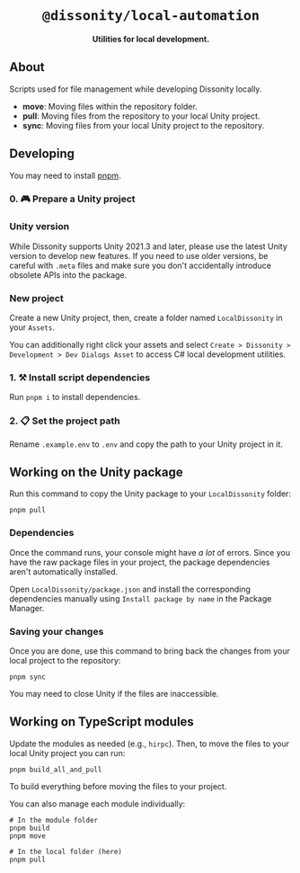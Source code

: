 <div align="center">

  <h1><code>@dissonity/local-automation</code></h1>

  <strong>Utilities for local development.</strong>
</div>

## About

Scripts used for file management while developing Dissonity locally.

<ul>
    <li><b>move</b>: Moving files within the repository folder.</li>
    <li><b>pull</b>: Moving files from the repository to your local Unity project.</li>
    <li><b>sync</b>: Moving files from your local Unity project to the repository.</li>
</ul>

## Developing

You may need to install [pnpm](https://pnpm.io).

### 0. 🎮 Prepare a Unity project

### Unity version

While Dissonity supports Unity 2021.3 and later, please use the latest Unity version to develop new features. If you need to use older versions, be careful with `.meta` files and make sure you don't accidentally introduce obsolete APIs into the package.

### New project

Create a new Unity project, then, create a folder named `LocalDissonity` in your `Assets`.

You can additionally right click your assets and select `Create > Dissonity > Development > Dev Dialogs Asset` to access C# local development utilities.

### 1. ⚒️ Install script dependencies

Run `pnpm i` to install dependencies.

### 2. 📋 Set the project path

Rename `.example.env` to `.env` and copy the path to your Unity project in it.


## Working on the Unity package

Run this command to copy the Unity package to your `LocalDissonity` folder:

```
pnpm pull
```

### Dependencies

Once the command runs, your console might have *a lot* of errors. Since you have the raw package files in your project, the package dependencies aren't automatically installed.

Open `LocalDissonity/package.json` and install the corresponding dependencies manually using `Install package by name` in the Package Manager.

### Saving your changes

Once you are done, use this command to bring back the changes from your local project to the repository:

```
pnpm sync
```

You may need to close Unity if the files are inaccessible.

## Working on TypeScript modules

Update the modules as needed (e.g., `hirpc`). Then, to move the files to your local Unity project you can run:

```
pnpm build_all_and_pull
```

To build everything before moving the files to your project.

You can also manage each module individually:

```
# In the module folder
pnpm build
pnpm move

# In the local folder (here)
pnpm pull
```